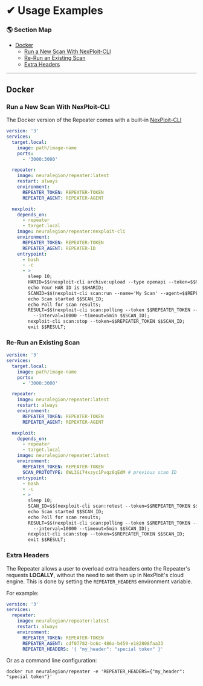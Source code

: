 # ✔ Usage Examples

### 🌎 Section Map <!-- {docsify-ignore} -->

- [Docker](#docker)
  - [Run a New Scan With NexPloit-CLI](#run-a-new-scan-with-nexploit-cli)
  - [Re-Run an Existing Scan](#re-run-an-existing-scan)
  - [Extra Headers](#extra-headers)

<hr style="height:2px;background-color:#d1d3d4">

## Docker

### Run a New Scan With NexPloit-CLI

The Docker version of the Repeater comes with a built-in [NexPloit-CLI](nexploit-cli/overview.md)

```yaml
version: '3'
services:
  target.local:
    image: path/image-name
    ports:
      - '3000:3000'

  repeater:
    image: neuralegion/repeater:latest
    restart: always
    environment:
      REPEATER_TOKEN: REPEATER-TOKEN
      REPEATER_AGENT: REPEATER-AGENT

  nexploit:
    depends_on:
      - repeater
      - target.local
    image: neuralegion/repeater:nexploit-cli
    environment:
      REPEATER_TOKEN: REPEATER-TOKEN
      REPEATER_AGENT: REPEATER-ID
    entrypoint:
      - bash
      - -c
      - >
        sleep 10;
        HARID=$$(nexploit-cli archive:upload --type openapi --token=$$REPEATER_TOKEN /opt/repeater/swagger.yaml);
        echo Your HAR ID is $$HARID;
        SCANID=$$(nexploit-cli scan:run --name='My Scan' --agent=$$REPEATER_AGENT --archive $$HARID --tests header_security --token $$REPEATER_TOKEN);
        echo Scan started $$SCAN_ID;
        echo Poll for scan results;
        RESULT=$$(nexploit-cli scan:polling --token $$REPEATER_TOKEN --breakpoint=high_issue \
          --interval=10000 --timeout=5min $$SCAN_ID);
        nexploit-cli scan:stop --token=$$REPEATER_TOKEN $$SCAN_ID;
        exit $$RESULT;
```

### Re-Run an Existing Scan

```yaml
version: '3'
services:
  target.local:
    image: path/image-name
    ports:
      - '3000:3000'

  repeater:
    image: neuralegion/repeater:latest
    restart: always
    environment:
      REPEATER_TOKEN: REPEATER-TOKEN
      REPEATER_AGENT: REPEATER-AGENT

  nexploit:
    depends_on:
      - repeater
      - target.local
    image: neuralegion/repeater:latest
    environment:
      REPEATER_TOKEN: REPEATER-TOKEN
      SCAN_PROTOTYPE: 6WL3Gi74xzyc1Pvqz6qEdM # previous scan ID
    entrypoint:
      - bash
      - -c
      - >
        sleep 10;
        SCAN_ID=$$(nexploit-cli scan:retest --token=$$REPEATER_TOKEN $$SCAN_PROTOTYPE);
        echo Scan started $$SCAN_ID;
        echo Poll for scan results;
        RESULT=$$(nexploit-cli scan:polling --token $$REPEATER_TOKEN --breakpoint=high_issue \
          --interval=10000 --timeout=5min $$SCAN_ID);
        nexploit-cli scan:stop --token=$$REPEATER_TOKEN $$SCAN_ID;
        exit $$RESULT;
```

### Extra Headers

The Repeater allows a user to overload extra headers onto the Repeater's requests **LOCALLY**, without the need to set them up in NexPloit's cloud engine. This is done by setting the `REPEATER_HEADERS` environment variable.

For example:

```yaml
version: '3'
services:
  repeater:
    image: neuralegion/repeater:latest
    restart: always
    environment:
      REPEATER_TOKEN: REPEATER-TOKEN
      REPEATER_AGENT: cdf07782-bc6c-486a-b459-e182808faa33
      REPEATER_HEADERS: '{ "my_header": "special token" }'
```

Or as a command line configuration:

```
docker run neuralegion/repeater -e 'REPEATER_HEADERS={"my_header": "special token"}'
```

